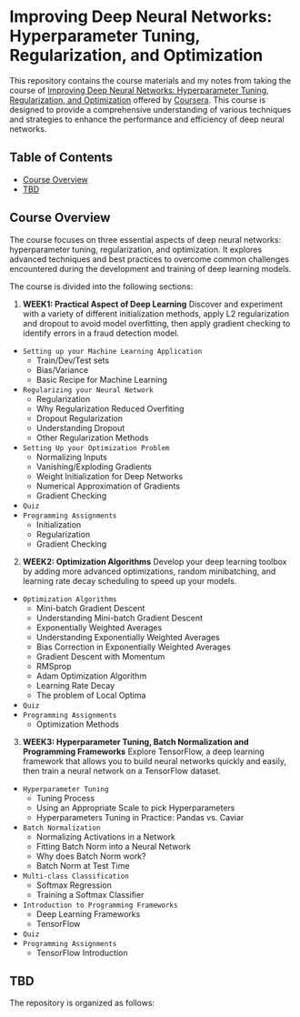 # Improving Deep Neural Networks: Hyperparameter Tuning, Regularization, and Optimization

This repository contains the course materials and my notes from taking the course of [Improving Deep Neural Networks: Hyperparameter Tuning, Regularization, and Optimization](https://www.coursera.org/learn/deep-neural-network?specialization=deep-learning&utm_medium=sem&utm_source=gg&utm_campaign=B2C_NAMER_deep-learning_deeplearning-ai_FTCOF_specializations_country-US-country-CA&campaignid=904733485&adgroupid=148411448815&device=c&keyword=&matchtype=&network=g&devicemodel=&adposition=&creativeid=654837734386&hide_mobile_promo&gclid=CjwKCAjw-IWkBhBTEiwA2exyO_j_zUICmfSmORoS3KPb6DrQlYnH5LxSYweb095rfeSBZiNHDmqYwxoChOcQAvD_BwE) offered by [Coursera](https://www.coursera.org). This course is designed to provide a comprehensive understanding of various techniques and strategies to enhance the performance and efficiency of deep neural networks.

## Table of Contents

- [Course Overview](#course-overview)
- [TBD](#tbd)

## Course Overview

The course focuses on three essential aspects of deep neural networks: hyperparameter tuning, regularization, and optimization. It explores advanced techniques and best practices to overcome common challenges encountered during the development and training of deep learning models.

The course is divided into the following sections:

1. **WEEK1: Practical Aspect of Deep Learning** Discover and experiment with a variety of different initialization methods, apply L2 regularization and dropout to avoid model overfitting, then apply gradient checking to identify errors in a fraud detection model.
- `Setting up your Machine Learning Application`
    - Train/Dev/Test sets
    - Bias/Variance
    - Basic Recipe for Machine Learning
- `Regularizing your Neural Network`
    - Regularization
    - Why Regularization Reduced Overfiting
    - Dropout Regularization
    - Understanding Dropout
    - Other Regularization Methods
- `Setting Up your Optimization Problem`
    - Normalizing Inputs
    - Vanishing/Exploding Gradients
    - Weight Initialization for Deep Networks
    - Numerical Approximation of Gradients
    - Gradient Checking
- `Quiz`
- `Programming Assignments`
    - Initialization
    - Regularization
    - Gradient Checking
2. **WEEK2: Optimization Algorithms** Develop your deep learning toolbox by adding more advanced optimizations, random minibatching, and learning rate decay scheduling to speed up your models.
- `Optimization Algorithms`
    - Mini-batch Gradient Descent
    - Understanding Mini-batch Gradient Descent
    - Exponentially Weighted Averages
    - Understanding Exponentially Weighted Averages
    - Bias Correction in Exponentially Weighted Averages
    - Gradient Descent with Momentum
    - RMSprop
    - Adam Optimization Algorithm
    - Learning Rate Decay
    - The problem of Local Optima
- `Quiz`
- `Programming Assignments`
    - Optimization Methods
3. **WEEK3: Hyperparameter Tuning, Batch Normalization and Programming Frameworks** Explore TensorFlow, a deep learning framework that allows you to build neural networks quickly and easily, then train a neural network on a TensorFlow dataset.
- `Hyperparameter Tuning`
    - Tuning Process
    - Using an Appropriate Scale to pick Hyperparameters
    - Hyperparameters Tuning in Practice: Pandas vs. Caviar
- `Batch Normalization`
    - Normalizing Activations in a Network
    - Fitting Batch Norm into a Neural Network
    - Why does Batch Norm work?
    - Batch Norm at Test Time
- `Multi-class Classification`
    - Softmax Regression
    - Training a Softmax Classifier
- `Introduction to Programming Frameworks`
    - Deep Learning Frameworks
    - TensorFlow
- `Quiz`
- `Programming Assignments`
    - TensorFlow Introduction

## TBD

The repository is organized as follows:






